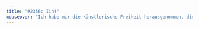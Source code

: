 ```yaml
---
title: "#2356: Iih!"
mouseover: "Ich habe mir die künstlerische Freiheit herausgenommen, die tatsächliche Konsistenz von Fledermauskot nicht zu recherchieren."
---
```


